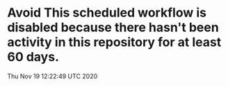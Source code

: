 # Avoid This scheduled workflow is disabled because there hasn't been activity in this repository for at least 60 days.
Thu Nov 19 12:22:49 UTC 2020
